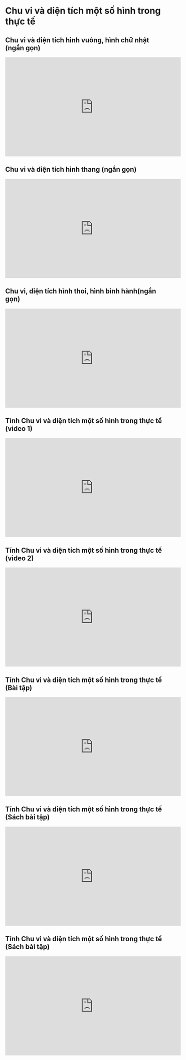 # Chu vi và diện tích một số hình trong thực tế
## Chu vi và diện tích hình vuông, hình chữ nhật (ngắn gọn)
<iframe width="560" height="315" src="https://www.youtube.com/embed/5oD-7oE2aOI?si=291xm4BJeBC_FBNW" title="YouTube video player" frameborder="0" allow="accelerometer; autoplay; clipboard-write; encrypted-media; gyroscope; picture-in-picture; web-share" referrerpolicy="strict-origin-when-cross-origin" allowfullscreen></iframe>

## Chu vi và diện tích hình thang (ngắn gọn)
<iframe width="560" height="315" src="https://www.youtube.com/embed/g608zgQ6ZBE?si=tqlVt4aapc9Lyy5K" title="YouTube video player" frameborder="0" allow="accelerometer; autoplay; clipboard-write; encrypted-media; gyroscope; picture-in-picture; web-share" referrerpolicy="strict-origin-when-cross-origin" allowfullscreen></iframe>

## Chu vi, diện tích hình thoi, hình bình hành(ngắn gọn)
<iframe width="560" height="315" src="https://www.youtube.com/embed/s-ccjkJex00?si=SpP-sVU6N7YyoDTf" title="YouTube video player" frameborder="0" allow="accelerometer; autoplay; clipboard-write; encrypted-media; gyroscope; picture-in-picture; web-share" referrerpolicy="strict-origin-when-cross-origin" allowfullscreen></iframe>

## Tính Chu vi và diện tích một số hình trong thực tế (video 1)
<iframe width="560" height="315" src="https://www.youtube.com/embed/P2_B3mNahJQ?si=wKTp4rCWt4fRbLRN" title="YouTube video player" frameborder="0" allow="accelerometer; autoplay; clipboard-write; encrypted-media; gyroscope; picture-in-picture; web-share" referrerpolicy="strict-origin-when-cross-origin" allowfullscreen></iframe>

## Tính Chu vi và diện tích một số hình trong thực tế (video 2)
<iframe width="560" height="315" src="https://www.youtube.com/embed/QhhECCxlS3U?si=dVh9lQ_KhDg1Cca_" title="YouTube video player" frameborder="0" allow="accelerometer; autoplay; clipboard-write; encrypted-media; gyroscope; picture-in-picture; web-share" referrerpolicy="strict-origin-when-cross-origin" allowfullscreen></iframe>

## Tính Chu vi và diện tích một số hình trong thực tế (Bài tập)
<iframe width="560" height="315" src="https://www.youtube.com/embed/LdIyOeSUQio?si=QKxc6GyY55QPS-_z" title="YouTube video player" frameborder="0" allow="accelerometer; autoplay; clipboard-write; encrypted-media; gyroscope; picture-in-picture; web-share" referrerpolicy="strict-origin-when-cross-origin" allowfullscreen></iframe>

## Tính Chu vi và diện tích một số hình trong thực tế (Sách bài tập)
<iframe width="560" height="315" src="https://www.youtube.com/embed/Nd6q9hcghQQ?si=-ufywJmJAl7wpAoD" title="YouTube video player" frameborder="0" allow="accelerometer; autoplay; clipboard-write; encrypted-media; gyroscope; picture-in-picture; web-share" referrerpolicy="strict-origin-when-cross-origin" allowfullscreen></iframe>

## Tính Chu vi và diện tích một số hình trong thực tế (Sách bài tập)
<iframe width="560" height="315" src="https://www.youtube.com/embed/lXIUsMvfOmc?si=DB-a1zpsW9i9Cd5s" title="YouTube video player" frameborder="0" allow="accelerometer; autoplay; clipboard-write; encrypted-media; gyroscope; picture-in-picture; web-share" referrerpolicy="strict-origin-when-cross-origin" allowfullscreen></iframe>
